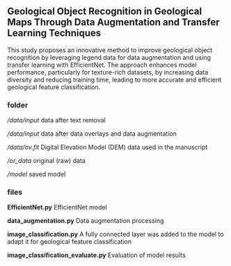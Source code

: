 ## Geological Object Recognition in Geological Maps Through Data Augmentation and Transfer Learning Techniques ##

This study proposes an innovative method to improve geological object recognition by leveraging legend data for data augmentation and using transfer learning with EfficientNet. The approach enhances model performance, particularly for texture-rich datasets, by increasing data diversity and reducing training time, leading to more accurate and efficient geological feature classification.

### folder ###
*/data/input* data after text removal

*/data/input* data after data overlays and data augmentation

*/data/ov.fit* Digital Elevation Model (DEM) data used in the manuscript

*/or_data* original (raw) data

*/model* saved model

### files ###
**EfficientNet.py** EfficientNet model

**data_augmentation.py** Data augmentation processing

**image_classification.py** A fully connected layer was added to the model to adapt it for geological feature classification

**image_classification_evaluate.py** Evaluation of model results

